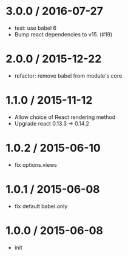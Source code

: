 
3.0.0 / 2016-07-27
==================

  * test: use babel 6
  * Bump react dependencies to v15. (#19)

2.0.0 / 2015-12-22
==================

  * refactor: remove babel from module's core

1.1.0 / 2015-11-12
==================

  * Allow choice of React rendering method
  * Upgrade react 0.13.3 -> 0.14.2

1.0.2 / 2015-06-10
==================

  * fix options.views

1.0.1 / 2015-06-08
==================

  * fix default babel.only

1.0.0 / 2015-06-08
==================

  * init
